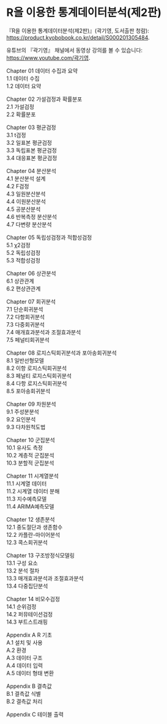 ﻿# R을 이용한 통계데이터분석(제2판)
『R을 이용한 통계데이터분석(제2판)』(곽기영, 도서출판 청람): https://product.kyobobook.co.kr/detail/S000201305484.      

유튜브의 『곽기영』 채널에서 동영상 강의를 볼 수 있습니다: https://www.youtube.com/곽기영.   

Chapter 01 데이터 수집과 요약   
1.1 데이터 수집   
1.2	데이터 요약   

Chapter 02 가설검정과 확률분포   
2.1 가설검정   
2.2 확률분포   

Chapter 03 평균검정   
3.1 t검정   
3.2 일표본 평균검정   
3.3 독립표본 평균검정   
3.4 대응표본 평균검정   

Chapter 04 분산분석   
4.1 분산분석 설계   
4.2 F검정   
4.3 일원분산분석   
4.4 이원분산분석   
4.5 공분산분석   
4.6 반복측정 분산분석   
4.7 다변량 분산분석   

Chapter 05 독립성검정과 적합성검정   
5.1 χ2검정   
5.2 독립성검정   
5.3 적합성검정   

Chapter 06 상관분석   
6.1 상관관계   
6.2 편상관관계   

Chapter 07 회귀분석   
7.1 단순회귀분석   
7.2 다항회귀분석   
7.3 다중회귀분석   
7.4 매개효과분석과 조절효과분석   
7.5 페널티회귀분석   

Chapter 08 로지스틱회귀분석과 포아송회귀분석   
8.1 일반선형모델   
8.2 이항 로지스틱회귀분석   
8.3 페널티 로지스틱회귀분석   
8.4 다항 로지스틱회귀분석   
8.5 포아송회귀분석   

Chapter 09 차원분석   
9.1 주성분분석   
9.2 요인분석   
9.3 다차원척도법   

Chapter 10 군집분석   
10.1 유사도 측정   
10.2 계층적 군집분석   
10.3 분할적 군집분석   

Chapter 11 시계열분석   
11.1 시계열 데이터   
11.2 시계열 데이터 분해   
11.3 지수예측모델   
11.4 ARIMA예측모델   

Chapter 12 생존분석   
12.1 중도절단과 생존함수   
12.2 카플란-마이어분석   
12.3 콕스회귀분석   

Chapter 13 구조방정식모델링   
13.1 구성 요소   
13.2 분석 절차   
13.3 매개효과분석과 조절효과분석   
13.4 다중집단분석   

Chapter 14 비모수검정   
14.1 순위검정   
14.2 퍼뮤테이션검정   
14.3 부트스트래핑   

Appendix A R 기초   
A.1 설치 및 사용   
A.2 환경   
A.3 데이터 구조   
A.4 데이터 입력   
A.5 데이터 형태 변환   

Appendix B 결측값   
B.1 결측값 식별   
B.2 결측값 처리   

Appendix C 테이블 출력
